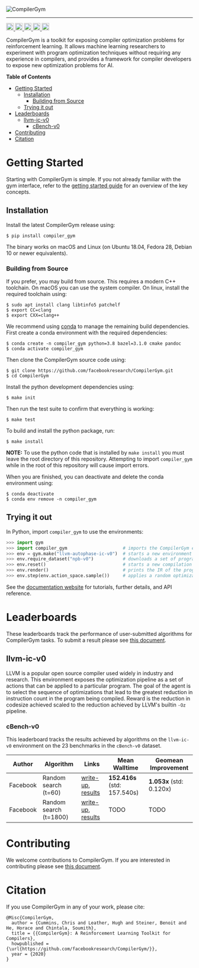 ![CompilerGym](https://github.com/facebookresearch/CompilerGym/raw/development/docs/source/_static/img/logo.png)

---

<!-- Documentation -->
<a href="http://facebookresearch.github.io/CompilerGym/">
    <img src="https://img.shields.io/badge/documentation-latest-blue.svg" alt="Documentation" height="20">
</a>
<!-- PyPi Version -->
<a href="https://pypi.org/project/compiler-gym/">
    <img src="https://badge.fury.io/py/compiler-gym.svg" alt="PyPI version" height="20">
</a>
<!-- CI status -->
<a href="https://github.com/facebookresearch/CompilerGym/actions?query=workflow%3ACI+branch%3Adevelopment">
    <img src="https://github.com/facebookresearch/CompilerGym/workflows/CI/badge.svg?branch=development" alt="CI status" height="20">
</a>
<!-- Downloads counter -->
<a href="https://pypi.org/project/compiler-gym/">
    <img src="https://pepy.tech/badge/compiler-gym" alt="PyPi Downloads" height="20">
</a>
<!-- license -->
<a href="https://tldrlegal.com/license/mit-license">
    <img src="https://img.shields.io/pypi/l/compiler-gym" alt="License" height="20">
</a>

CompilerGym is a toolkit for exposing compiler optimization problems
for reinforcement learning. It allows machine learning researchers to
experiment with program optimization techniques without requiring any
experience in compilers, and provides a framework for compiler
developers to expose new optimization problems for AI.


**Table of Contents**

<!-- MarkdownTOC -->

- [Getting Started](#getting-started)
  - [Installation](#installation)
    - [Building from Source](#building-from-source)
  - [Trying it out](#trying-it-out)
- [Leaderboards](#leaderboards)
  - [llvm-ic-v0](#llvm-ic-v0)
    - [cBench-v0](#cbench-v0)
- [Contributing](#contributing)
- [Citation](#citation)

<!-- /MarkdownTOC -->

# Getting Started

Starting with CompilerGym is simple. If you not already familiar with the gym
interface, refer to the
[getting started guide](http://facebookresearch.github.io/CompilerGym/getting_started.html)
for an overview of the key concepts.


## Installation

Install the latest CompilerGym release using:

    $ pip install compiler_gym

The binary works on macOS and Linux (on Ubuntu 18.04, Fedora 28, Debian 10 or
newer equivalents).

### Building from Source

If you prefer, you may build from source. This requires a modern C++ toolchain.
On macOS you can use the system compiler. On linux, install the required
toolchain using:

    $ sudo apt install clang libtinfo5 patchelf
    $ export CC=clang
    $ export CXX=clang++

We recommend using
[conda](https://docs.conda.io/projects/conda/en/latest/user-guide/install/)
to manage the remaining build dependencies. First create a conda environment
with the required dependencies:

    $ conda create -n compiler_gym python=3.8 bazel=3.1.0 cmake pandoc
    $ conda activate compiler_gym

Then clone the CompilerGym source code using:

    $ git clone https://github.com/facebookresearch/CompilerGym.git
    $ cd CompilerGym

Install the python development dependencies using:

    $ make init

Then run the test suite to confirm that everything is working:

    $ make test

To build and install the python package, run:

    $ make install

**NOTE:** To use the python code that is installed by `make install` you must
leave the root directory of this repository. Attempting to import `compiler_gym`
while in the root of this repository will cause import errors.

When you are finished, you can deactivate and delete the conda
environment using:

    $ conda deactivate
    $ conda env remove -n compiler_gym


## Trying it out

In Python, import `compiler_gym` to use the environments:

```py
>>> import gym
>>> import compiler_gym                     # imports the CompilerGym environments
>>> env = gym.make("llvm-autophase-ic-v0")  # starts a new environment
>>> env.require_dataset("npb-v0")           # downloads a set of programs
>>> env.reset()                             # starts a new compilation session with a random program
>>> env.render()                            # prints the IR of the program
>>> env.step(env.action_space.sample())     # applies a random optimization, updates state/reward/actions
```

See the
[documentation website](http://facebookresearch.github.io/CompilerGym/) for
tutorials, further details, and API reference.


# Leaderboards

These leaderboards track the performance of user-submitted algorithms for
CompilerGym tasks. To submit a result please see
[this document](https://github.com/facebookresearch/CompilerGym/blob/development/CONTRIBUTING.md#leaderboard-submissions).

## llvm-ic-v0

LLVM is a popular open source compiler used widely in industry and research.
This environment exposes the optimization pipeline as a set of actions that can
be applied to a particular program. The goal of the agent is to select the
sequence of optimizations that lead to the greatest reduction in instruction
count in the program being compiled. Reward is the reduction in codesize
achieved scaled to the reduction achieved by LLVM's builtin `-Oz` pipeline.

### cBench-v0

This leaderboard tracks the results achieved by algorithms on the `llvm-ic-v0`
environment on the 23 benchmarks in the `cBench-v0` dataset.

| Author | Algorithm | Links | Mean Walltime | Geomean Improvement |
| --- | --- | --- | --- | --- |
| Facebook | Random search (t=60) | [write-up](https://github.com/facebookresearch/CompilerGym/blob/development/leaderboard/llvm_codesize/random_search/README.md), [results](https://github.com/facebookresearch/CompilerGym/blob/development/leaderboard/llvm_codesize/random_search/README.md) | **152.416s** (std: 157.540s) | **1.053x** (std: 0.120x) |
| Facebook | Random search (t=1800) | [write-up](https://github.com/facebookresearch/CompilerGym/blob/development/leaderboard/llvm_codesize/random_search/README.md), [results](https://github.com/facebookresearch/CompilerGym/blob/development/leaderboard/llvm_codesize/random_search/results_t1800_p125.csv) | TODO | TODO |


# Contributing

We welcome contributions to CompilerGym. If you are interested in contributing please see
[this document](https://github.com/facebookresearch/CompilerGym/blob/development/CONTRIBUTING.md).


# Citation

If you use CompilerGym in any of your work, please cite:

```
@Misc{CompilerGym,
  author = {Cummins, Chris and Leather, Hugh and Steiner, Benoit and He, Horace and Chintala, Soumith},
  title = {{CompilerGym}: A Reinforcement Learning Toolkit for Compilers},
  howpublished = {\url{https://github.com/facebookresearch/CompilerGym/}},
  year = {2020}
}
```
